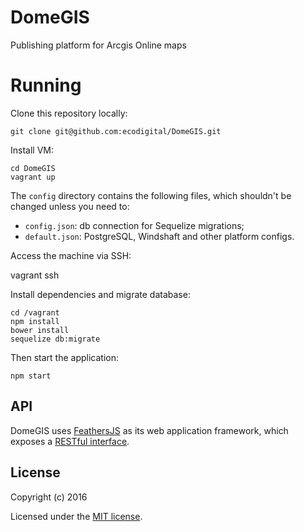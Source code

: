 # DomeGIS

Publishing platform for Arcgis Online maps

# Running

Clone this repository locally:

    git clone git@github.com:ecodigital/DomeGIS.git

Install VM:

    cd DomeGIS
    vagrant up

The `config` directory contains the following files, which shouldn't be changed unless you need to:

- `config.json`: db connection for Sequelize migrations;
- `default.json`: PostgreSQL, Windshaft and other platform configs.

Access the machine via SSH:

  vagrant ssh

Install dependencies and migrate database:

    cd /vagrant
    npm install
    bower install
    sequelize db:migrate

Then start the application:

    npm start

## API

DomeGIS uses [FeathersJS](http://feathersjs.com) as its web application framework, which exposes a [RESTful interface](http://docs.feathersjs.com/rest/readme.html).

## License

Copyright (c) 2016

Licensed under the [MIT license](LICENSE).
